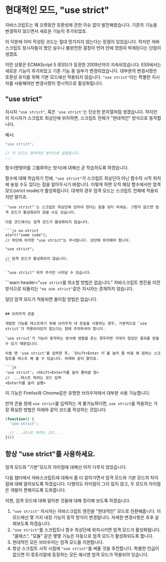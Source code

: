 # 현대적인 모드, "use strict"

자바스크립트는 꽤 오랫동안 호환성에 관한 이슈 없이 발전해왔습니다. 기존의 기능을 변경하지 않으면서 새로운 기능이 추가되었죠.

이 덕분에 이미 작성된 코드는 절대 망가지지 않는다는 장점이 있었습니다. 하지만 자바스크립트 창시자들이 했던 실수나 불완전한 결정이 언어 안에 영원히 박제된다는 단점이 생겼죠.

이런 상황은 ECMAScript 5 (ES5)가 등장한 2009년까지 지속되었습니다. ES5에서는 새로운 기능이 추가되었고 기존 기능 중 일부가 변경되었습니다. 대부분의 변경사항은 호환성 유지를 위해 기본 모드에선 적용되지 않습니다. `"use strict"`라는 특별한 지시자를 사용해야만 변경사항이 명시적으로 활성화됩니다.

## "use strict"

지시자 `"use strict"`, 혹은 `'use strict'`는 단순한 문자열처럼 생겼습니다. 하지만 이 지시자가 스크립트 최상단에 위치하면, 스크립트 전체가 "현대적인" 방식으로 동작합니다.

예시:

```js
"use strict";

// 이 코드는 현대적인 방식으로 실행됩니다.
...
```

함수(명령어를 그룹화하는 방식)에 대해선 곧 학습하도록 하겠습니다.

함수에 대해 학습하기 전에, `"use strict"`가 스크립트 최상단이 아닌 함수의 시작 위치에 놓일 수도 있다는 점을 알아두시기 바랍니다. 이렇게 하면 오직 해당 함수에서만 엄격 모드(strict mode)가 활성화됩니다. 대게의 경우 엄격 모드는 스크립트 전체에 적용되지만 말이죠.


````warn header="\"use strict\"는 반드시 최상단에 위치시키세요."
`"use strict"`는 스크립트 최상단에 있어야 한다는 점을 잊지 마세요. 그렇지 않으면 엄격 모드가 활성화되지 않을 수도 있습니다.

다음 코드에서는 엄격 모드가 활성화되지 않습니다.

```js no-strict
alert("some code");
// 하단에 위치한 "use strict"는 무시됩니다. 상단에 위치해야 합니다.

"use strict";

// 엄격 모드가 활성화되지 않습니다.
```

`"use strict"`위의 주석만 나타날 수 있습니다.
````

```warn header="`use strict`를 취소할 방법은 없습니다."
자바스크립트 엔진을 이전 방식으로 되돌리는 `"no use strict"`같은 지시자는 존재하지 않습니다.

일단 엄격 모드가 적용되면 돌이킬 방법은 없습니다.
```

## 브라우저 콘솔

개발한 기능을 테스트하기 위해 브라우저 내 콘솔을 사용하는 경우, 기본적으로 `use strict`가 적용되어있지 않는다는 점에 주의하셔야 합니다. 

`use strict`가 기능이 동작하는 방식에 영향을 준는 경우라면 기대치 않았던 결과를 얻을 수 있기 때문입니다.

이럴 땐 'use strict'를 입력한 후, `Shift+Enter 키`를 눌러 줄 바꿈 해 원하는 스크립트를 테스트 해 볼 수 있습니다. 아래와 같이 말이죠.

```js
'use strict'; <Shift+Enter키를 눌러 줄바꿈 함>
//  ...테스트 하려는 코드 입력
<Enter키를 눌러 실행>
```

이 기능은 Firefox와 Chrome같은 유명한 브라우저에서 대부분 사용 가능합니다. 

만약 콘솔 창에 `use strict`를 입력하는 게 불가능하다면, `use strict`를 적용하는 가장 확실한 방법은 아래와 같이 코드를 작성하는 것입니다.

```js
(function() {
  'use strict';

  // ...테스트 하려는 코드...
})()
```

## 항상 "use strict"를 사용하세요.

엄격 모드와 "기본"모드의 차이점에 대해선 아직 다루지 않았습니다.

다음 챕터에서 자바스크립트에 대해서 좀 더 알아가면서 엄격 모드와 기본 모드의 차이점에 대해 알아보도록 하겠습니다. 다행히도 차이점이 그리 많지 않고, 두 모드의 차이점은 개발이 편해지도록 도와줍니다. 

이젠, 엄격 모드에 대해 알아본 것들에 대해 정리해 보도록 하겠습니다.

1. `"use strict"` 지시자는 자바스크립트 엔진을 "현대적인" 모드로 전환해줍니다. 이 모드에선 몇 가지 내장 기능의 동작 방식이 변경됩니다. 자세한 변경사항은 추후 살펴보도록 하겠습니다.
2. `"use strict"`를 스크립트나 함수 최상단에 위치시키면 엄격 모드가 활성화됩니다. "클래스", "모듈" 같은 몇몇 기능은 자동으로 엄격 모드가 활성화되도록 합니다.
3. 현대적인 모든 브라우저는 엄격 모드를 지원합니다.
4. 항상 스크립트 시작 시점에 `"use strict"`를 써줄 것을 추천합니다. 특별한 언급이 없으면 이 튜토리얼에 등장하는 모든 예시엔 엄격 모드가 적용되어 있습니다.